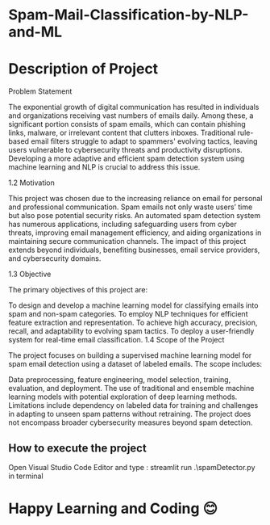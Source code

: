 # Spam-Mail-Classification-by-NLP-and-ML

<h1>Description of Project </h1>

<p> Problem Statement

The exponential growth of digital communication has resulted in individuals and organizations receiving vast numbers of emails daily. Among these, a significant portion consists of spam emails, which can contain phishing links, malware, or irrelevant content that clutters inboxes. Traditional rule-based email filters struggle to adapt to spammers' evolving tactics, leaving users vulnerable to cybersecurity threats and productivity disruptions. Developing a more adaptive and efficient spam detection system using machine learning and NLP is crucial to address this issue.

1.2 Motivation

This project was chosen due to the increasing reliance on email for personal and professional communication. Spam emails not only waste users’ time but also pose potential security risks. An automated spam detection system has numerous applications, including safeguarding users from cyber threats, improving email management efficiency, and aiding organizations in maintaining secure communication channels. The impact of this project extends beyond individuals, benefiting businesses, email service providers, and cybersecurity domains.

1.3 Objective

The primary objectives of this project are:

To design and develop a machine learning model for classifying emails into spam and non-spam categories.
To employ NLP techniques for efficient feature extraction and representation.
To achieve high accuracy, precision, recall, and adaptability to evolving spam tactics.
To deploy a user-friendly system for real-time email classification.
1.4 Scope of the Project

The project focuses on building a supervised machine learning model for spam email detection using a dataset of labeled emails. The scope includes:

Data preprocessing, feature engineering, model selection, training, evaluation, and deployment.
The use of traditional and ensemble machine learning models with potential exploration of deep learning methods.
Limitations include dependency on labeled data for training and challenges in adapting to unseen spam patterns without retraining. The project does not encompass broader cybersecurity measures beyond spam detection.

</p>


<h2> How to execute the project </h2>
Open Visual Studio Code Editor
and type : streamlit run .\spamDetector.py in terminal




# Happy Learning and Coding 😊
